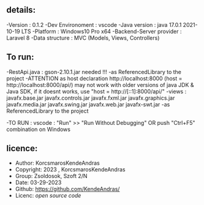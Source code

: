 ## details:

-Version : 0.1.2
-Dev Environoment : vscode
-Java version : java 17.0.1 2021-10-19 LTS
-Platform : Windows10 Pro x64
-Backend-Server provider : Laravel 8
-Data structure : MVC (Models, Views, Controllers)


## To run:

-RestApi.java : gson-2.10.1.jar needed !!!
    -as ReferencedLibrary to the project
    -ATTENTION as host declaration http://localhost:8000 (host = http://localhost:8000/api/) may not work with older versions of java JDK & Java SDK,
    if it doesnt works, use "host = http://[::1]:8000/api/"
-views :    javafx.base.jar
            javafx.controls.jar
            javafx.fxml.jar
            javafx.graphics.jar
            javafx.media.jar
            javafx.swing.jar
            javafx.web.jar
            javafx-swt.jar
    -as ReferencedLibrary to the project

-TO RUN : vscode : "Run" >> "Run Without Debugging"
        OR
        push "Ctrl+F5" combination on Windows

## licence:

* Author: KorcsmarosKendeAndras
* Copyright: 2023 , KorcsmarosKendeAndras
* Group: Zsoldosok, Szoft 2/N
* Date: 03-29-2023
* Github: https://github.com/KendeAndras/
* Licenc: *open source code*